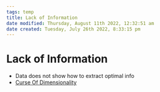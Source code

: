 ```yaml
---
tags: temp
title: Lack of Information
date modified: Thursday, August 11th 2022, 12:32:51 am
date created: Tuesday, July 26th 2022, 8:33:15 pm
---
```


# Lack of Information
- Data does not show how to extract optimal info
- [Curse Of Dimensionality](Curse%20Of%20Dimensionality.md)

